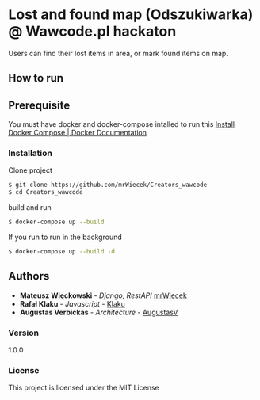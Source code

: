 # Lost and found map (Odszukiwarka) @ Wawcode.pl hackaton

Users can find their lost items in area, or mark found items on map.

## How to run
## Prerequisite

You must have docker and docker-compose intalled to run this
[Install Docker Compose \| Docker Documentation](https://docs.docker.com/compose/install/)

### Installation
Clone project

```sh
$ git clone https://github.com/mrWiecek/Creators_wawcode
$ cd Creators_wawcode
```
build and run

```sh
$ docker-compose up --build 
```

If you run to run in the background

```sh
$ docker-compose up --build -d
```

## Authors
* **Mateusz Więckowski** - *Django, RestAPI* [mrWiecek](https://github.com/AugustasV)
* **Rafał Klaku** - *Javascript* - [Klaku](https://github.com/Klaku)
* **Augustas Verbickas** - *Architecture* - [AugustasV](https://github.com/AugustasV)

### Version

1.0.0

### License

This project is licensed under the MIT License

